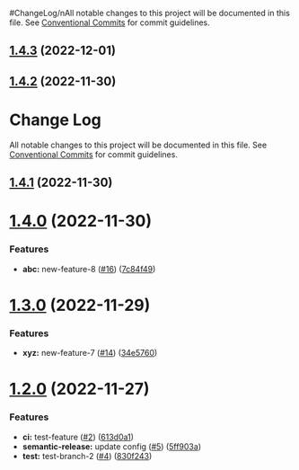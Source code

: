 #ChangeLog/nAll notable changes to this project will be documented in this file.
See [Conventional Commits](https://conventionalcommits.org) for commit guidelines.

## [1.4.3](https://github.com/bmacauley/semantic-release-test/compare/v1.4.2...v1.4.3) (2022-12-01)

## [1.4.2](https://github.com/bmacauley/semantic-release-test/compare/v1.4.1...v1.4.2) (2022-11-30)

# Change Log

All notable changes to this project will be documented in this file.
See [Conventional Commits](https://conventionalcommits.org) for commit guidelines.

## [1.4.1](https://github.com/bmacauley/semantic-release-test/compare/v1.4.0...v1.4.1) (2022-11-30)

# [1.4.0](https://github.com/bmacauley/semantic-release-test/compare/v1.3.0...v1.4.0) (2022-11-30)


### Features

* **abc:** new-feature-8 ([#16](https://github.com/bmacauley/semantic-release-test/issues/16)) ([7c84f49](https://github.com/bmacauley/semantic-release-test/commit/7c84f49600da0ef2bafc6078dc029b6e987eb024))

# [1.3.0](https://github.com/bmacauley/semantic-release-test/compare/v1.2.0...v1.3.0) (2022-11-29)


### Features

* **xyz:** new-feature-7 ([#14](https://github.com/bmacauley/semantic-release-test/issues/14)) ([34e5760](https://github.com/bmacauley/semantic-release-test/commit/34e5760bc6ac7f18f7c3faad15e7f97f78106fc3))

# [1.2.0](https://github.com/bmacauley/semantic-release-test/compare/v1.1.0...v1.2.0) (2022-11-27)


### Features

* **ci:** test-feature ([#2](https://github.com/bmacauley/semantic-release-test/issues/2)) ([613d0a1](https://github.com/bmacauley/semantic-release-test/commit/613d0a1824fe9a4a00fd855bde77eacdb17d9cc9))
* **semantic-release:** update config ([#5](https://github.com/bmacauley/semantic-release-test/issues/5)) ([5ff903a](https://github.com/bmacauley/semantic-release-test/commit/5ff903a05659d2edb693ad14b13393d063811d62))
* **test:** test-branch-2 ([#4](https://github.com/bmacauley/semantic-release-test/issues/4)) ([830f243](https://github.com/bmacauley/semantic-release-test/commit/830f24309c4fea5000c513fbc0ee9786837194ab))
